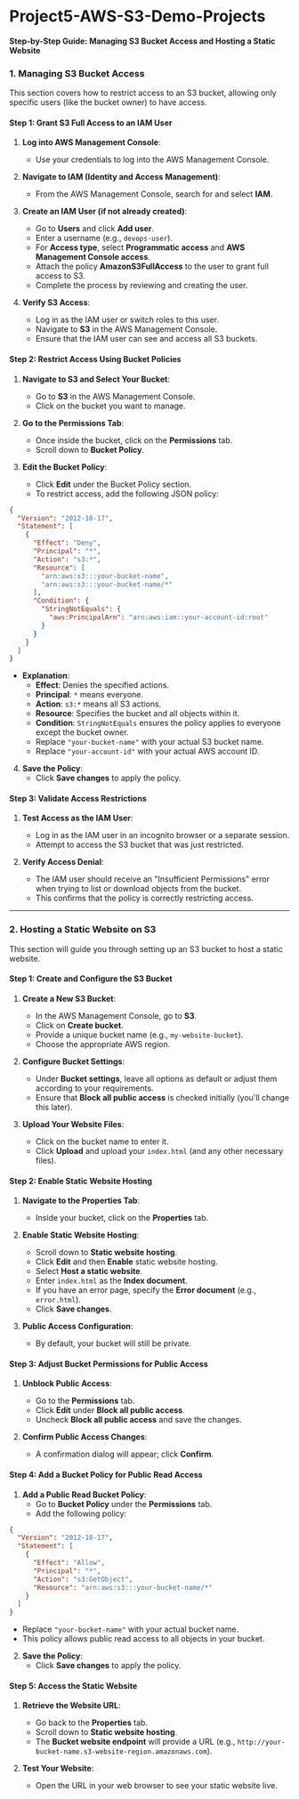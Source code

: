 # Project5-AWS-S3-Demo-Projects

**Step-by-Step Guide: Managing S3 Bucket Access and Hosting a Static Website**
### **1. Managing S3 Bucket Access**

This section covers how to restrict access to an S3 bucket, allowing only specific users (like the bucket owner) to have access.

#### **Step 1: Grant S3 Full Access to an IAM User**

1. **Log into AWS Management Console**:
   - Use your credentials to log into the AWS Management Console.

2. **Navigate to IAM (Identity and Access Management)**:
   - From the AWS Management Console, search for and select **IAM**.

3. **Create an IAM User (if not already created)**:
   - Go to **Users** and click **Add user**.
   - Enter a username (e.g., `devops-user`).
   - For **Access type**, select **Programmatic access** and **AWS Management Console access**.
   - Attach the policy **AmazonS3FullAccess** to the user to grant full access to S3.
   - Complete the process by reviewing and creating the user.

4. **Verify S3 Access**:
   - Log in as the IAM user or switch roles to this user.
   - Navigate to **S3** in the AWS Management Console.
   - Ensure that the IAM user can see and access all S3 buckets.

#### **Step 2: Restrict Access Using Bucket Policies**

1. **Navigate to S3 and Select Your Bucket**:
   - Go to **S3** in the AWS Management Console.
   - Click on the bucket you want to manage.

2. **Go to the Permissions Tab**:
   - Once inside the bucket, click on the **Permissions** tab.
   - Scroll down to **Bucket Policy**.

3. **Edit the Bucket Policy**:
   - Click **Edit** under the Bucket Policy section.
   - To restrict access, add the following JSON policy:

```json
{
  "Version": "2012-10-17",
  "Statement": [
    {
      "Effect": "Deny",
      "Principal": "*",
      "Action": "s3:*",
      "Resource": [
        "arn:aws:s3:::your-bucket-name",
        "arn:aws:s3:::your-bucket-name/*"
      ],
      "Condition": {
        "StringNotEquals": {
          "aws:PrincipalArn": "arn:aws:iam::your-account-id:root"
        }
      }
    }
  ]
}
```

   - **Explanation**:
     - **Effect**: Denies the specified actions.
     - **Principal**: `*` means everyone.
     - **Action**: `s3:*` means all S3 actions.
     - **Resource**: Specifies the bucket and all objects within it.
     - **Condition**: `StringNotEquals` ensures the policy applies to everyone except the bucket owner.
     - Replace `"your-bucket-name"` with your actual S3 bucket name.
     - Replace `"your-account-id"` with your actual AWS account ID.

4. **Save the Policy**:
   - Click **Save changes** to apply the policy.

#### **Step 3: Validate Access Restrictions**

1. **Test Access as the IAM User**:
   - Log in as the IAM user in an incognito browser or a separate session.
   - Attempt to access the S3 bucket that was just restricted.

2. **Verify Access Denial**:
   - The IAM user should receive an "Insufficient Permissions" error when trying to list or download objects from the bucket.
   - This confirms that the policy is correctly restricting access.

---

### **2. Hosting a Static Website on S3**

This section will guide you through setting up an S3 bucket to host a static website.

#### **Step 1: Create and Configure the S3 Bucket**

1. **Create a New S3 Bucket**:
   - In the AWS Management Console, go to **S3**.
   - Click on **Create bucket**.
   - Provide a unique bucket name (e.g., `my-website-bucket`).
   - Choose the appropriate AWS region.

2. **Configure Bucket Settings**:
   - Under **Bucket settings**, leave all options as default or adjust them according to your requirements.
   - Ensure that **Block all public access** is checked initially (you'll change this later).

3. **Upload Your Website Files**:
   - Click on the bucket name to enter it.
   - Click **Upload** and upload your `index.html` (and any other necessary files).

#### **Step 2: Enable Static Website Hosting**

1. **Navigate to the Properties Tab**:
   - Inside your bucket, click on the **Properties** tab.

2. **Enable Static Website Hosting**:
   - Scroll down to **Static website hosting**.
   - Click **Edit** and then **Enable** static website hosting.
   - Select **Host a static website**.
   - Enter `index.html` as the **Index document**.
   - If you have an error page, specify the **Error document** (e.g., `error.html`).
   - Click **Save changes**.

3. **Public Access Configuration**:
   - By default, your bucket will still be private.

#### **Step 3: Adjust Bucket Permissions for Public Access**

1. **Unblock Public Access**:
   - Go to the **Permissions** tab.
   - Click **Edit** under **Block all public access**.
   - Uncheck **Block all public access** and save the changes.

2. **Confirm Public Access Changes**:
   - A confirmation dialog will appear; click **Confirm**.

#### **Step 4: Add a Bucket Policy for Public Read Access**

1. **Add a Public Read Bucket Policy**:
   - Go to **Bucket Policy** under the **Permissions** tab.
   - Add the following policy:

```json
{
  "Version": "2012-10-17",
  "Statement": [
    {
      "Effect": "Allow",
      "Principal": "*",
      "Action": "s3:GetObject",
      "Resource": "arn:aws:s3:::your-bucket-name/*"
    }
  ]
}
```
   - Replace `"your-bucket-name"` with your actual bucket name.
   - This policy allows public read access to all objects in your bucket.

2. **Save the Policy**:
   - Click **Save changes** to apply the policy.

#### **Step 5: Access the Static Website**

1. **Retrieve the Website URL**:
   - Go back to the **Properties** tab.
   - Scroll down to **Static website hosting**.
   - The **Bucket website endpoint** will provide a URL (e.g., `http://your-bucket-name.s3-website-region.amazonaws.com`).

2. **Test Your Website**:
   - Open the URL in your web browser to see your static website live.

